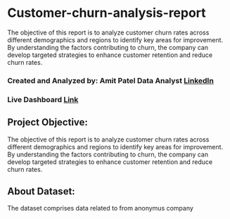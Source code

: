 # Customer-churn-analysis-report
The objective of this report is to analyze customer churn rates across different demographics and regions to identify key areas for improvement. By understanding the factors contributing to churn, the company can develop targeted strategies to enhance customer retention and reduce churn rates.
### Created and Analyzed by: Amit Patel Data Analyst [LinkedIn](https://www.linkedin.com/in/amit-patel999/)
### Live Dashboard [Link](https://app.powerbi.com/view?r=eyJrIjoiM2U4MDNjNzktNDAzNC00NzcwLTk1MTQtZDFhYmRjMDAyODg1IiwidCI6ImRmODY3OWNkLWE4MGUtNDVkOC05OWFjLWM4M2VkN2ZmOTVhMCJ9)

## Project Objective:    
The objective of this report is to analyze customer churn rates across different demographics and regions to identify key areas for improvement. By understanding the factors contributing to churn, the company can develop targeted strategies to enhance customer retention and reduce churn rates.    

## About Dataset:   
The dataset comprises data related to from anonymus company 
